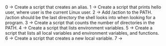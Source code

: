 0 -> Create a script that creates an alias.
1 -> Create a script that prints hello user, where user is the current Linux user.
2 -> Add /action to the PATH. /action should be the last directory the shell looks into when looking for a program.
3 -> Create a script that counts the number of directories in the PATH.
4 -> Create a script that lists environment variables.
5 -> Create a script that lists all local variables and environment variables, and functions.
6 -> Create a script that creates a new local variable.
7 ->   
